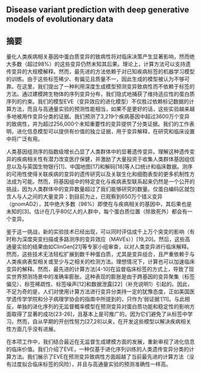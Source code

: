 ## Disease variant prediction with deep generative models of evolutionary data
## 摘要
量化人类疾病相关基因中蛋白质变异的致病性将对临床决策产生显著影响，然而绝大多数（超过98%）的这些变异仍然未知其后果。理论上，计算方法可以支持遗传变异的大规模解释。然而，最先进的方法依赖于对已知疾病标签的机器学习模型的训练。由于这些标签稀少、有偏见且质量不一，因此生成的模型被认为不够可靠。在这里，我们提出了一种利用深度生成模型预测变异致病性而不依赖于标签的方法。通过建模跨生物体的序列变异分布，我们隐式地捕获了维持适应性的蛋白质序列的约束。我们的模型EVE（变异效应的进化模型）不仅胜过依赖标记数据的计算方法，而且与高通量实验的预测性能相当，如果不是更好的话，这些实验越来越多地被用作变异分类的证据。我们预测了3,219个疾病基因中超过3600万个变异的致病性，并为超过256,000个未知重要性的变异提供了分类证据。我们的工作表明，进化信息模型可以提供有价值的独立证据，用于变异解释，在研究和临床设置中将广泛有用。  

人类基因组测序的指数级增长凸显了人类群体中的显著遗传变异。理解这种遗传变异的疾病相关性有潜力改变医疗保健，并激励了大量投资于收集人类群体基因组信息以及与英国生物银行[1]、中国地图[17]和解码[18]等人口统计和临床数据。测序的可用性使得关联疾病的变异的遗传研究以及关联生化和细胞表型的更多机制性方法成为可能。然而，将基因组中的特定变化与疾病表型联系起来仍然是一个公开的挑战，因为人类群体中的变异数量超过了我们能够研究的数量。仅蛋白编码区就包含人与人之间的大量变异；到目前为止，已观察到650万个错义变异（gnomAD2），其中绝大多数（98%）即使在与疾病相关的基因中，其后果也是未知的[3]。估计在几乎80亿人的人群中，每个蛋白质位置（除致死外）都会有一个变异。 

鉴于这一挑战，新的实验技术已经出现，可以同时评估成千上万个突变的影响（有时称为深度突变扫描或多路测序的变异效应（MAVEs））[19,20]。然后，这些高通量实验的结果由如ClinGen[21]等专家小组审查，以对人类变异进行临床解释。然而，这些技术无法轻松扩展到数千种蛋白质，尤其是变异组合，且严重依赖于与人类疾病表型相关或至少与之相关的检测方法。理想情况下，计算也可以加速临床变异的解释。然而，最先进的计算方法[4-10]在监督临床标签的方式上，导致了现实世界预测场景中的准确率膨胀。这种表现的膨胀是由于跨基因的变异聚集（标签偏见）、标签稀疏性、标签噪声[12]和数据泄露[22]（补充说明1）引起的。因此，不足为奇的是，人们对使用计算方法进行变异分类持一定的犹豫态度，正如美国医学遗传学学院和分子病理学协会的指南中所提到的，只作为‘弱证据’[11]。与此相反，单独的进化序列的无监督概率模型在预测变异对蛋白质功能和稳定性的影响方面取得了显著的成功[23-26]，且基本上是可推广的，因为它们避免了从标签中学习。然而，自从早期的开创性努力[27,28]以来，在开发这些模型以解决疾病相关性方面几乎没有进展。  

在本项工作中，我们结合最近在无监督生成建模方面的发展，重新审视了进化信息的临床价值。我们介绍了EVE，一种仅基于进化序列训练的人类遗传变异分类的计算方法。我们展示了EVE在预测变异致病性方面超越了当前最先进的计算方法（没有过度拟合临床标签的风险），并且与高通量实验的预测准确性一样高。  
